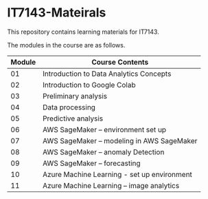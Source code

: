 # IT7143-Mateirals
This repository contains learning materials for IT7143.  
 
The modules in the course are as follows.

|Module | Course Contents |
|---|---|
|01 | Introduction to Data Analytics Concepts |
|02 | Introduction to Google Colab	|
|03 | Preliminary analysis |
|04 | Data processing	|
|05 | Predictive analysis	|
|06 | AWS SageMaker – environment set up|	
|07 | AWS SageMaker – modeling in AWS SageMaker	|
|08	| AWS SageMaker – anomaly Detection|	 	
|09	| AWS SageMaker – forecasting 	|
|10	| Azure Machine Learning - set up environment|
|11	| Azure Machine Learning – image analytics |

 
